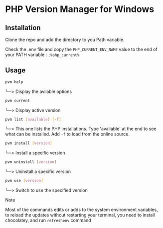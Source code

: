 # PHP Version Manager for Windows

## Installation

Clone the repo and add the directory to you Path variable.

Check the .env file and copy the `PHP_CURRENT_ENV_NAME` value to the end of your PATH variable : `;%php_current%`

## Usage

```sh
pvm help
```
└─> Display the avilable options

```sh
pvm current
```
└─> Display active version

```sh
pvm list [available] [-f]
```
└─> This one lists the PHP installations. Type 'available' at the end to see what can be installed. Add `-f` to load from the online source.

```sh
pvm install [version]
```
└─> Install a specific version

```sh
pvm uninstall [version]
```
└─> Uninstall a specific version

```sh
pvm use [version]
```
└─> Switch to use the specified version

> [!NOTE]  
> Most of the commands edits or adds to the  system environment variables, to reload the updates without restarting your terminal, you need to install chocolatey, and run `refreshenv` command
